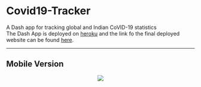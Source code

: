 # Covid19-Tracker
A Dash app for tracking global and Indian CoVID-19 statistics  
The Dash App is deployed on [heroku](https://wwww.heroku.com/) and the link fo the final deployed website can be found [here](https://covid19indiarep.herokuapp.com/).

-------------------------------------------------------------------------------------------------------------------------------

## Mobile Version

<div align="center"><img src="/assets/mobileVersion0.gif" /></div>

